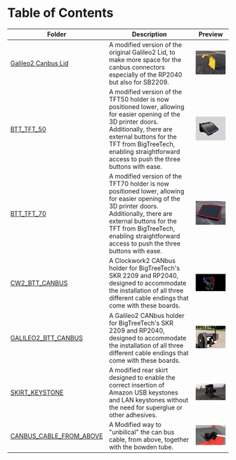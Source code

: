# Table of Contents

| Folder                           | Description                                                                                                                                              | Preview |
|----------------------------------|----------------------------------------------------------------------------------------------------------------------------------------------------------|---------|
| [Galileo2 Canbus Lid](./Galileo2_Canbus_Lid)       | A modified version of the original Galileo2 Lid, to make more space for the canbus connectors especially of the RP2040 but also for SB2209. | <img src="./Galileo2_Canbus_Lid/images/preview.png" width="300px" alt="Galileo2 Canbus Lid Preview"> |
| [BTT_TFT_50](./BTT_TFT_50)       | A modified version of the TFT50 holder is now positioned lower, allowing for easier opening of the 3D printer doors. Additionally, there are external buttons for the TFT from BigTreeTech, enabling straightforward access to push the three buttons with ease. | <img src="./BTT_TFT_50/images/preview.png" width="300px" alt="BTT TFT 50 Preview"> |
| [BTT_TFT_70](./BTT_TFT_70)       | A modified version of the TFT70 holder is now positioned lower, allowing for easier opening of the 3D printer doors. Additionally, there are external buttons for the TFT from BigTreeTech, enabling straightforward access to push the three buttons with ease. | <img src="./BTT_TFT_70/images/preview.png" width="300px" alt="BTT TFT 70 Preview"> |
| [CW2_BTT_CANBUS](./CW2_BTT_CANBUS) | A Clockwork2 CANbus holder for BigTreeTech's SKR 2209 and RP2040, designed to accommodate the installation of all three different cable endings that come with these boards. | <img src="./CW2_BTT_CANBUS/images/preview.png" width="300px" alt="CW2 BTT CANBUS Preview"> |
| [GALILEO2_BTT_CANBUS](./GALILEO2_BTT_CANBUS) | A Galileo2 CANbus holder for BigTreeTech's SKR 2209 and RP2040, designed to accommodate the installation of all three different cable endings that come with these boards. | <img src="./GALILEO2_BTT_CANBUS/images/preview.png" width="300px" alt="Galileo2 BTT CANBUS Preview"> |
| [SKIRT_KEYSTONE](./SKIRT_KEYSTONE) | A modified rear skirt designed to enable the correct insertion of Amazon USB keystones and LAN keystones without the need for superglue or other adhesives. | <img src="./SKIRT_KEYSTONE/images/preview.png" width="300px" alt="Skirt Keystone Preview"> |
| [CANBUS_CABLE_FROM_ABOVE](./CANBUS_CABLE_FROM_ABOVE) | A Modified way to "unbilical" the can bus cable, from above, together with the bowden tube. | <img src="./CANBUS_CABLE_FROM_ABOVE/images/preview.png" width="300px" alt="Canbus Cable from Above Preview"> |
